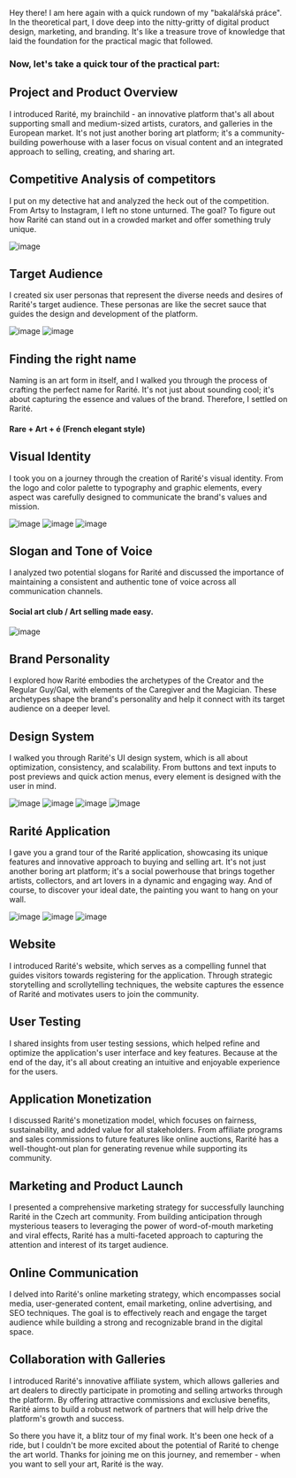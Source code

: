 Hey there! I am here again with a quick rundown of my "bakalářská práce". In the theoretical part, I dove deep into the nitty-gritty of digital product design, marketing, and branding. It's like a treasure trove of knowledge that laid the foundation for the practical magic that followed.

### Now, let's take a quick tour of the practical part:

## Project and Product Overview
I introduced Rarité, my brainchild - an innovative platform that's all about supporting small and medium-sized artists, curators, and galleries in the European market. It's not just another boring art platform; it's a community-building powerhouse with a laser focus on visual content and an integrated approach to selling, creating, and sharing art.

## Competitive Analysis of competitors 
I put on my detective hat and analyzed the heck out of the competition. From Artsy to Instagram, I left no stone unturned. The goal? To figure out how Rarité can stand out in a crowded market and offer something truly unique.

![image](https://github.com/Stolgeth/english-for-designers/assets/133216768/747788a4-67bd-4490-a22b-308d4ddbcd75)


## Target Audience
I created six user personas that represent the diverse needs and desires of Rarité's target audience. These personas are like the secret sauce that guides the design and development of the platform.

![image](https://github.com/Stolgeth/english-for-designers/assets/133216768/d484eb58-f497-4658-a8e8-f86a92a84474)
![image](https://github.com/Stolgeth/english-for-designers/assets/133216768/9bff4b25-e583-4b2a-9c53-eacf383275af)


## Finding the right name
Naming is an art form in itself, and I walked you through the process of crafting the perfect name for Rarité. It's not just about sounding cool; it's about capturing the essence and values of the brand. Therefore, I settled on Rarité. 

#### Rare + Art + é (French elegant style)

## Visual Identity
I took you on a journey through the creation of Rarité's visual identity. From the logo and color palette to typography and graphic elements, every aspect was carefully designed to communicate the brand's values and mission.

![image](https://github.com/Stolgeth/english-for-designers/assets/133216768/74cd30ef-fdd3-4eec-9b7b-632fc20d9cf6)
![image](https://github.com/Stolgeth/english-for-designers/assets/133216768/847516bc-fa67-4d29-895f-19545c4bc558)
![image](https://github.com/Stolgeth/english-for-designers/assets/133216768/643d79ae-d14b-44fa-9048-351e545aee21)

## Slogan and Tone of Voice
I analyzed two potential slogans for Rarité and discussed the importance of maintaining a consistent and authentic tone of voice across all communication channels.

#### Social art club / Art selling made easy.

![image](https://github.com/Stolgeth/english-for-designers/assets/133216768/642a08ba-3ecf-4676-9002-7bb7e4fd1f33)

## Brand Personality
I explored how Rarité embodies the archetypes of the Creator and the Regular Guy/Gal, with elements of the Caregiver and the Magician. These archetypes shape the brand's personality and help it connect with its target audience on a deeper level.

## Design System
I walked you through Rarité's UI design system, which is all about optimization, consistency, and scalability. From buttons and text inputs to post previews and quick action menus, every element is designed with the user in mind.

![image](https://github.com/Stolgeth/english-for-designers/assets/133216768/64530aff-9ddf-4414-aaef-7b8cd5141417)
![image](https://github.com/Stolgeth/english-for-designers/assets/133216768/b2db6b3e-f412-42b2-be9e-8613886c086e)
![image](https://github.com/Stolgeth/english-for-designers/assets/133216768/6ba13753-fa41-43cf-8e1f-bdc384267fe7)
![image](https://github.com/Stolgeth/english-for-designers/assets/133216768/b337cd1a-bd28-4265-a406-647b50f3f507)

## Rarité Application
I gave you a grand tour of the Rarité application, showcasing its unique features and innovative approach to buying and selling art. It's not just another boring art platform; it's a social powerhouse that brings together artists, collectors, and art lovers in a dynamic and engaging way. And of course, to discover your ideal date, the painting you want to hang on your wall.

![image](https://github.com/Stolgeth/english-for-designers/assets/133216768/95516fca-340f-4470-bf86-5ca8d2525b48)
![image](https://github.com/Stolgeth/english-for-designers/assets/133216768/818e2d5f-1e1a-4837-801f-0a08cb6ed3c1)
![image](https://github.com/Stolgeth/english-for-designers/assets/133216768/043c8c91-a9cf-4821-a55a-0e4674138894)

## Website
I introduced Rarité's website, which serves as a compelling funnel that guides visitors towards registering for the application. Through strategic storytelling and scrollytelling techniques, the website captures the essence of Rarité and motivates users to join the community.

## User Testing
I shared insights from user testing sessions, which helped refine and optimize the application's user interface and key features. Because at the end of the day, it's all about creating an intuitive and enjoyable experience for the users.

## Application Monetization
I discussed Rarité's monetization model, which focuses on fairness, sustainability, and added value for all stakeholders. From affiliate programs and sales commissions to future features like online auctions, Rarité has a well-thought-out plan for generating revenue while supporting its community.

## Marketing and Product Launch
I presented a comprehensive marketing strategy for successfully launching Rarité in the Czech art community. From building anticipation through mysterious teasers to leveraging the power of word-of-mouth marketing and viral effects, Rarité has a multi-faceted approach to capturing the attention and interest of its target audience.

## Online Communication
I delved into Rarité's online marketing strategy, which encompasses social media, user-generated content, email marketing, online advertising, and SEO techniques. The goal is to effectively reach and engage the target audience while building a strong and recognizable brand in the digital space.

## Collaboration with Galleries
I introduced Rarité's innovative affiliate system, which allows galleries and art dealers to directly participate in promoting and selling artworks through the platform. By offering attractive commissions and exclusive benefits, Rarité aims to build a robust network of partners that will help drive the platform's growth and success.

So there you have it, a blitz tour of my final work. It's been one heck of a ride, but I couldn't be more excited about the potential of Rarité to chenge the art world. Thanks for joining me on this journey, and remember - when you want to sell your art, Rarité is the way. 
